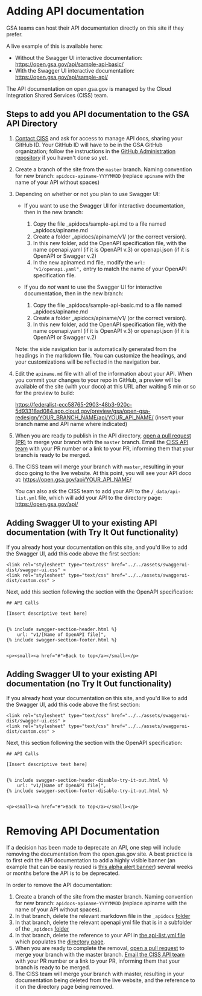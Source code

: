 # Adding API documentation

GSA teams can host their API documentation directly on this site if they prefer. 

A live example of this is available here:
- Without the Swagger UI interactive documentation: https://open.gsa.gov/api/sample-api-basic/
- With the Swagger UI interactive documentation: https://open.gsa.gov/api/sample-api/

The API documentation on open.gsa.gov is managed by the Cloud Integration Shared Services (CISS) team.

## Steps to add you API documentation to the GSA API Directory

1. [Contact CISS](mailto:api.ciss@gsa.gov) and ask for access to manage API docs, sharing your GitHub ID. Your GitHub ID will have to be in the GSA GitHub organization; follow the instructions in the [GitHub Administration repository](https://github.com/GSA/GitHub-Administration) if you haven't done so yet.

2. Create a branch of the site from the `master` branch. Naming convention for new branch: `apidocs-apiname-YYYYMMDD` (replace `apiname` with the name of your API without spaces)

3. Depending on whether or not you plan to use Swagger UI:

    * If you want to use the Swagger UI for interactive documentation, then in the new branch:

        1. Copy the file _apidocs/sample-api.md to a file named _apidocs/apiname.md 
        2. Create a folder _apidocs/apiname/v1/ (or the correct version).
        3. In this new folder, add the OpenAPI specification file, with the name openapi.yaml (if it is OpenAPI v.3) or openapi.json (if it is OpenAPI or Swagger v.2)
        4. In the new apinamed.md file, modify the `url: "v1/openapi.yaml",` entry to match the name of your OpenAPI specification file.

    * If you do _not_ want to use the Swagger UI for interactive documentation, then in the new branch:

        1. Copy the file _apidocs/sample-api-basic.md to a file named _apidocs/apiname.md 
        2. Create a folder _apidocs/apiname/v1/ (or the correct version).
        3. In this new folder, add the OpenAPI specification file, with the name openapi.yaml (if it is OpenAPI v.3) or openapi.json (if it is OpenAPI or Swagger v.2)
 
    Note: the side navigation bar is automatically generated from the headings in the markdown file. You can customize the headings, and your customizations will be reflected in the navigation bar.

4. Edit the `apiname.md` file with all of the information about your API. When you commit your changes to your repo in GitHub, a preview will be available of the site (with your doco) at this URL after waiting 5 min or so for the preview to build:

    https://federalist-ecc58765-2903-48b3-920c-5d93318ad084.app.cloud.gov/preview/gsa/open-gsa-redesign/YOUR_BRANCH_NAME/api/YOUR_API_NAME/ (insert your branch name and API name where indicated)
     
5. When you are ready to publish in the API directory, [open a pull request (PR)](https://github.com/GSA/open-gsa-redesign/pulls) to merge your branch with the `master` branch. Email the [CISS API team](mailto:api.ciss@gsa.gov) with your PR number or a link to your PR, informing them that your branch is ready to be merged.

6. The CISS team will merge your branch with `master`, resulting in your doco going to the live website. At this point, you will see your API doco at: https://open.gsa.gov/api/YOUR_API_NAME/

    You can also ask the CISS team to add your API to the `/_data/api-list.yml` file, which will add your API to the directory page: https://open.gsa.gov/api/

## Adding Swagger UI to your existing API documentation (with Try It Out functionality)

If you already host your documentation on this site, and you'd like to add the Swagger UI, add this code above the first section:

```
<link rel="stylesheet" type="text/css" href="../../assets/swaggerui-dist/swagger-ui.css" >
<link rel="stylesheet" type="text/css" href="../../assets/swaggerui-dist/custom.css" >
```

Next, add this section following the section with the OpenAPI specification:

```
## API Calls

[Insert descriptive text here]


{% include swagger-section-header.html %}
    url: "v1/[Name of OpenAPI file]", 
{% include swagger-section-footer.html %}


<p><small><a href="#">Back to top</a></small></p>
```

## Adding Swagger UI to your existing API documentation (no Try It Out functionality)

If you already host your documentation on this site, and you'd like to add the Swagger UI, add this code above the first section:

```
<link rel="stylesheet" type="text/css" href="../../assets/swaggerui-dist/swagger-ui.css" >
<link rel="stylesheet" type="text/css" href="../../assets/swaggerui-dist/custom.css" >
```

Next, this section following the section with the OpenAPI specification:

```
## API Calls

[Insert descriptive text here]


{% include swagger-section-header-disable-try-it-out.html %}
    url: "v1/[Name of OpenAPI file]", 
{% include swagger-section-footer-disable-try-it-out.html %}


<p><small><a href="#">Back to top</a></small></p>
```

# Removing API Documentation

If a decision has been made to deprecate an API, one step will include removing the documentation from the open.gsa.gov site.  A best practice is to first edit the API documentation to add a highly visible banner (an example that can be easily reused is [this alpha alert banner](https://raw.githubusercontent.com/GSA/open-gsa-redesign/master/_apidocs/dap.md)) several weeks or months before the API is to be deprecated.  

In order to remove the API documentation: 

1. Create a branch of the site from the master branch. Naming convention for new branch: `apidocs-apiname-YYYYMMDD` (replace apiname with the name of your API without spaces). 
2. In that branch, delete the relevant markdown file in the `_apidocs` [folder](https://github.com/GSA/open-gsa-redesign/tree/master/_apidocs)
3. In that branch, delete the relevant openapi yml file that is in a subfolder of the `_apidocs` [folder](https://github.com/GSA/open-gsa-redesign/tree/master/_apidocs)
4. In that branch, delete the reference to your API in [the api-list.yml file](https://github.com/GSA/open-gsa-redesign/blob/master/_data/api-list.yml) which populates the [directory page](https://open.gsa.gov/api/).
5. When you are ready to complete the removal, [open a pull request](https://github.com/GSA/open-gsa-redesign/pulls) to merge your branch with the master branch. [Email the CISS API team](mailto:api.ciss@gsa.gov) with your PR number or a link to your PR, informing them that your branch is ready to be merged.
6. The CISS team will merge your branch with master, resulting in your documentation being deleted from the live website, and the reference to it on the directory page being removed.  
